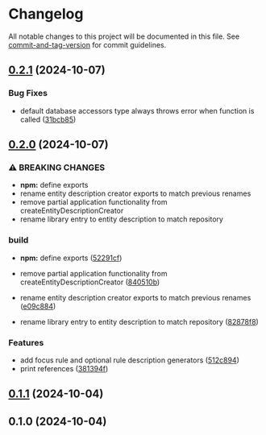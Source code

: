 # Changelog

All notable changes to this project will be documented in this file. See [commit-and-tag-version](https://github.com/absolute-version/commit-and-tag-version) for commit guidelines.

## [0.2.1](https://github.com/Optolith/entity-descriptions/compare/v0.2.0...v0.2.1) (2024-10-07)


### Bug Fixes

* default database accessors type always throws error when function is called ([31bcb85](https://github.com/Optolith/entity-descriptions/commit/31bcb850a7d962417a65c4517090fb9c9d581fef))

## [0.2.0](https://github.com/Optolith/entity-descriptions/compare/v0.1.1...v0.2.0) (2024-10-07)


### ⚠ BREAKING CHANGES

* **npm:** define exports
* rename entity description creator exports to match previous renames
* remove partial application functionality from createEntityDescriptionCreator
* rename library entry to entity description to match repository

### build

* **npm:** define exports ([52291cf](https://github.com/Optolith/entity-descriptions/commit/52291cf55342d700da972df8b67346f8304f7e13))


* remove partial application functionality from createEntityDescriptionCreator ([840510b](https://github.com/Optolith/entity-descriptions/commit/840510bad64c696f089fd025ebce05e68722b8ea))
* rename entity description creator exports to match previous renames ([e09c884](https://github.com/Optolith/entity-descriptions/commit/e09c884bddfebd68faf6263a1ce552b4d4e82965))
* rename library entry to entity description to match repository ([82878f8](https://github.com/Optolith/entity-descriptions/commit/82878f8ddce5f7c7db01c8b32af6435cb4e154c5))


### Features

* add focus rule and optional rule description generators ([512c894](https://github.com/Optolith/entity-descriptions/commit/512c8940cfcae2ee19e51989de5aa5884c75e5ba))
* print references ([381394f](https://github.com/Optolith/entity-descriptions/commit/381394fd4efebd8fe4f6f3f8181557df83ffbefa))

## [0.1.1](https://github.com/Optolith/entity-descriptions/compare/v0.1.0...v0.1.1) (2024-10-04)

## 0.1.0 (2024-10-04)
